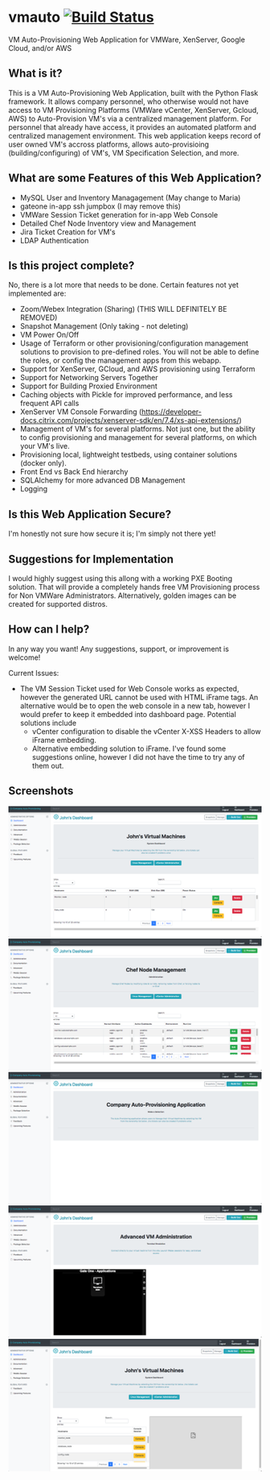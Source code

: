 # vmauto [![Build Status](https://travis-ci.org/Bernard2324/vmauto.svg?branch=master)](https://travis-ci.org/Bernard2324/vmauto)
VM Auto-Provisioning Web Application for VMWare, XenServer, Google Cloud, and/or AWS

## What is it?
This is a VM Auto-Provisioning Web Application, built with the Python Flask framework.  It allows company personnel, who otherwise would
not have access to VM Provisioning Platforms (VMWare vCenter, XenServer, Gcloud, AWS) to Auto-Provision VM's via a centralized management platform.  For personnel that already have access, it provides an automated platform and centralized management environment.  This web application keeps record of 
user owned VM's accross platforms, allows auto-provisioing (building/configuring) of VM's, VM Specification Selection, and more.

## What are some Features of this Web Application?
- MySQL User and Inventory Managagement (May change to Maria)
- gateone in-app ssh jumpbox (I may remove this)
- VMWare Session Ticket generation for in-app Web Console 
- Detailed Chef Node Inventory view and Management
- Jira Ticket Creation for VM's
- LDAP Authentication

## Is this project complete?
No, there is a lot more that needs to be done.  Certain features not yet implemented are:
- Zoom/Webex Integration (Sharing) (THIS WILL DEFINITELY BE REMOVED)
- Snapshot Management (Only taking - not deleting)
- VM Power On/Off
- Usage of Terraform or other provisioning/configuration management solutions to provision to pre-defined roles.  You will not be able to define the roles, or config the management apps from this webapp.
- Support for XenServer, GCloud, and AWS provisioning using Terraform
- Support for Networking Servers Together
- Support for Building Proxied Environment
- Caching objects with Pickle for improved performance, and less frequent API calls
- XenServer VM Console Forwarding (https://developer-docs.citrix.com/projects/xenserver-sdk/en/7.4/xs-api-extensions/)
- Management of VM's for several platforms.  Not just one, but the ability to config provisioning and management for several platforms, on which your VM's live.
- Provisioning local, lightweight testbeds, using container solutions (docker only).
- Front End vs Back End hierarchy
- SQLAlchemy for more advanced DB Management
- Logging

## Is this Web Application Secure?
I'm honestly not sure how secure it is; I'm simply not there yet!

## Suggestions for Implementation
I would highly suggest using this allong with a working PXE Booting solution.  That will provide a completely hands free VM Provisioning
process for Non VMWare Administrators.  Alternatively, golden images can be created for supported distros.

## How can I help?
In any way you want!  Any suggestions, support, or improvement is welcome!

Current Issues:
- The VM Session Ticket used for Web Console works as expected, however the generated URL cannot be used with HTML iFrame tags.  An alternative would be to open the web console in a new tab, however I would prefer to keep it embedded into dashboard page.  Potential solutions include
  - vCenter configuration to disable the vCenter X-XSS Headers to allow iFrame embedding.
  - Alternative embedding solution to iFrame.  I've found some suggestions online, however I did not have the time to try any of them   out.

## Screenshots
![Alt text](/screenshots/screen02.png "User Dashboard")
![Alt text](/screenshots/screen03.png "Chef Admin")
![Alt text](/screenshots/screen04.png "Home Screen")
![Alt text](/screenshots/screen05.png "Jump Box")
![Alt text](/screenshots/screen06.png "Web Console")
